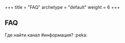 +++
title = "FAQ"
archetype = "default"
weight = 6
+++

## FAQ
<gray>Где найти канал #информация? :peka:</gray>